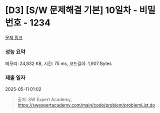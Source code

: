 # [D3] [S/W 문제해결 기본] 10일차 - 비밀번호 - 1234 

[문제 링크](https://swexpertacademy.com/main/code/problem/problemDetail.do?contestProbId=AV14_DEKAJcCFAYD) 

### 성능 요약

메모리: 24,832 KB, 시간: 75 ms, 코드길이: 1,907 Bytes

### 제출 일자

2025-05-11 01:02



> 출처: SW Expert Academy, https://swexpertacademy.com/main/code/problem/problemList.do